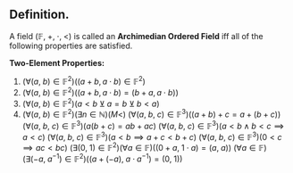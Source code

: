 
## Definition.

A field $(\mathbb{F},\;+,\;\cdot,\;<)$ is called an **Archimedian Ordered Field** iff all of the following properties are satisfied.

**Two-Element Properties:**
1. $(\forall(a,\;b)\in\mathbb{F}^{2})((a+b,a\cdot b)\in\mathbb{F}^{2})$
2. $(\forall(a,\;b)\in\mathbb{F}^{2})((a+b,a\cdot b)=(b+a,a\cdot b))$
3. $(\forall(a,\;b)\in\mathbb{F}^{2})(a<b\;\veebar\;a=b\;\veebar\;b<a)$
4. $(\forall(a,\;b)\in\mathbb{F}^{2})(\exists n\in\mathbb{N})(M<)$
$(\forall(a,\;b,\;c)\in\mathbb{F}^{3})((a+b)+c=a+(b+c))$
$(\forall(a,\;b,\;c)\in\mathbb{F}^{3})(a(b+c)=ab+ac)$
$(\forall(a,\;b,\;c)\in\mathbb{F}^{3})(a<b\;\wedge\;b<c\implies a<c)$
$(\forall(a,\;b,\;c)\in\mathbb{F}^{3})(a<b\implies a+c<b+c)$
$(\forall(a,\;b,\;c)\in\mathbb{F}^{3})(0<c\implies ac<bc)$
$(\exists(0,\;1)\in\mathbb{F}^{2})(\forall a\in\mathbb{F})((0+a,\;1\cdot a)=(a,\;a))$
$(\forall a\in\mathbb{F})(\exists(-a,\;a^{-1})\in\mathbb{F}^{2})((a+(-a),\;a\cdot a^{-1})=(0,\;1))$
 
